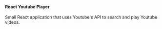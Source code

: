 #### React Youtube Player

Small React application that uses Youtube's API to search and play Youtube videos. 
